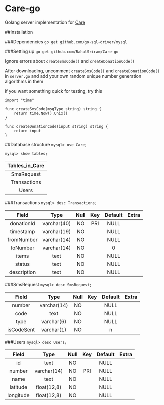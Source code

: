 # Care-go
Golang server implementation for <a href="https://github.com/RahulSriram/Care">Care</a>

##Installation

###Dependencies
`go get github.com/go-sql-driver/mysql`

###Setting up
`go get github.com/RahulSriram/Care-go`

Ignore errors about `createSmsCode()` and `createDonationCode()`

After downloading, uncomment `createSmsCode()` and `createDonationCode()` in `server.go` and add your own random unique number generation algorithms in them

if you want something quick for testing, try this

```
import "time"

func createSmsCode(msgType string) string {
	return time.Now().Unix()
}

func createDonationCode(input string) string {
	return input
}
```

##Database structure
`mysql> use Care;`

`mysql> show tables;`

| Tables_in_Care |
|:--------------:|
| SmsRequest     |
| Transactions   |
| Users          |

###Transactions
`mysql> desc Transactions;`

| Field       | Type        | Null | Key | Default | Extra |
|:-----------:|:-----------:|:----:|:---:|:-------:|:-----:|
| donationId  | varchar(40) | NO   | PRI | NULL    |       |
| timestamp   | varchar(19) | NO   |     | NULL    |       |
| fromNumber  | varchar(14) | NO   |     | NULL    |       |
| toNumber    | varchar(14) | NO   |     | 0       |       |
| items       | text        | NO   |     | NULL    |       |
| status      | text        | NO   |     | NULL    |       |
| description | text        | NO   |     | NULL    |       |

###SmsRequest
`mysql> desc SmsRequest;`

| Field      | Type        | Null | Key | Default | Extra |
|:----------:|:-----------:|:----:|:---:|:-------:|:-----:|
| number     | varchar(14) | NO   |     | NULL    |       |
| code       | text        | NO   |     | NULL    |       |
| type       | varchar(6)  | NO   |     | NULL    |       |
| isCodeSent | varchar(1)  | NO   |     | n       |       |

###Users
`mysql> desc Users;`

| Field     | Type        | Null | Key | Default | Extra |
|:---------:|:-----------:|:----:|:---:|:-------:|:-----:|
| id        | text        | NO   |     | NULL    |       |
| number    | varchar(14) | NO   | PRI | NULL    |       |
| name      | text        | NO   |     | NULL    |       |
| latitude  | float(12,8) | NO   |     | NULL    |       |
| longitude | float(12,8) | NO   |     | NULL    |       |
